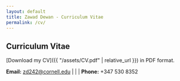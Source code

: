 ```yaml
---
layout: default
title: Zawad Dewan - Curriculum Vitae
permalink: /cv/
---
```

## Curriculum Vitae

[Download my CV]({{ "/assets/CV.pdf" | relative_url }}) in PDF format.


**Email:** [zd242@cornell.edu](mailto:zd242@cornell.edu) | | | **Phone:** +347 530 8352

